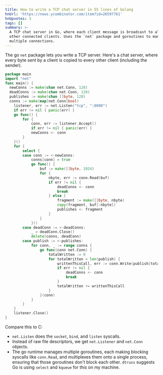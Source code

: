 ```yaml
---
title: How to write a TCP chat server in 55 lines of Golang
hnUrl: 'https://news.ycombinator.com/item?id=26597761'
hnUpvotes: 3
tags: []
summary: >-
  A TCP chat server in Go, where each client message is broadcast to all
  other connected clients. Uses the `net` package and goroutines to manage
  multiple connections.
---
```


The go `net` package lets you write a TCP server. Here's a chat server, where every byte sent by a client is copied to every other client (including the sender).

```go
package main
import "net"
func main() {
  newConns := make(chan net.Conn, 128)
  deadConns := make(chan net.Conn, 128)
  publishes := make(chan []byte, 128)
  conns := make(map[net.Conn]bool)
	listener, err := net.Listen("tcp", ":8080")
	if err != nil { panic(err) }
	go func() {
		for {
			conn, err := listener.Accept()
			if err != nil { panic(err) }
			newConns <- conn
		}
	}()
	for {
		select {
		case conn := <-newConns:
			conns[conn] = true
			go func() {
				buf := make([]byte, 1024)
				for {
					nbyte, err := conn.Read(buf)
					if err != nil {
						deadConns <- conn
						break
					} else {
						fragment := make([]byte, nbyte)
						copy(fragment, buf[:nbyte])
						publishes <- fragment
					}
				}
			}()
		case deadConn := <-deadConns:
			_ = deadConn.Close()
			delete(conns, deadConn)
		case publish := <-publishes:
			for conn, _ := range conns {
				go func(conn net.Conn) {
					totalWritten := 0
					for totalWritten < len(publish) {
						writtenThisCall, err := conn.Write(publish[totalWritten:])
						if err != nil {
							deadConns <- conn
							break
						}
						totalWritten += writtenThisCall
					}
				}(conn)
			}
		}
	}
	listener.Close()
}
```

Compare this to C:

* `net.Listen` does the `socket`, `bind`, and `listen` syscalls.
* Instead of raw file descriptors, we get `net.Listener` and `net.Conn` objects.
* The go runtime manages multiple goroutines, each making blocking syscalls like `conn.Read`, and multiplexes them onto a single process, ensuring that those goroutines don't block each other. `dtruss` suggests Go is using `select` and `kqueue` for this on my machine.
